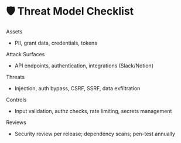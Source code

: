 # 🛡️ Threat Model Checklist

Assets

- PII, grant data, credentials, tokens

Attack Surfaces

- API endpoints, authentication, integrations (Slack/Notion)

Threats

- Injection, auth bypass, CSRF, SSRF, data exfiltration

Controls

- Input validation, authz checks, rate limiting, secrets management

Reviews

- Security review per release; dependency scans; pen-test annually

